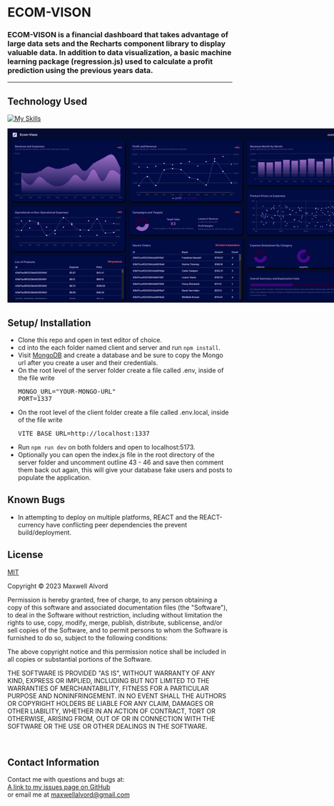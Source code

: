 # ECOM-VISON

### ECOM-VISON is a financial dashboard that takes advantage of large data sets and the Recharts component library to display valuable data. In addition to data visualization, a basic machine learning package (regression.js) used to calculate a profit prediction using the previous years data.
----
## Technology Used
[![My Skills](https://skillicons.dev/icons?i=mongo,express,nodejs,react,vite,typescript,redux,&theme=dark)](https://www.mongodb.com/mern-stack)

<img
  src="./ECOM-VISION.png"
  alt="Happy Homes"
  title="Happy Homes"
  style=" margin: 0 auto; max-width: 800px"
  />

## Setup/ Installation
* Clone this repo and open in text editor of choice.
* cd into the each folder named client and server and run `npm install`.
* Visit [MongoDB](https://www.mongodb.com) and create a database and be sure to copy the Mongo url after you create a user and their credentials.
* On the root level of the server folder create a file called .env, inside of the file write 
  <pre>
  MONGO_URL="YOUR-MONGO-URL"
  PORT=1337
  </pre>
* On the root level of the client folder create a file called .env.local, inside of the file write 
  <pre>
  VITE_BASE_URL=http://localhost:1337
  </pre>
* Run `npm run dev` on both folders and open to localhost:5173.
* Optionally you can open the index.js file in the root directory of the server folder and uncomment outline 43 - 46 and save then comment them back out again, this will give your database fake users and posts to populate the application.

## Known Bugs
* In attempting to deploy on multiple platforms, REACT and the REACT-currency have conflicting peer dependencies the prevent build/deployment.

## License
[MIT](https://opensource.org/osd)

Copyright &copy;
2023 Maxwell Alvord

Permission is hereby granted, free of charge, to any person obtaining a copy of this software and associated documentation files (the "Software"), to deal in the Software without restriction, including without limitation the rights to use, copy, modify, merge, publish, distribute, sublicense, and/or sell copies of the Software, and to permit persons to whom the Software is furnished to do so, subject to the following conditions:

The above copyright notice and this permission notice shall be included in all copies or substantial portions of the Software.

THE SOFTWARE IS PROVIDED "AS IS", WITHOUT WARRANTY OF ANY KIND, EXPRESS OR IMPLIED, INCLUDING BUT NOT LIMITED TO THE WARRANTIES OF MERCHANTABILITY, FITNESS FOR A PARTICULAR PURPOSE AND NONINFRINGEMENT. IN NO EVENT SHALL THE AUTHORS OR COPYRIGHT HOLDERS BE LIABLE FOR ANY CLAIM, DAMAGES OR OTHER LIABILITY, WHETHER IN AN ACTION OF CONTRACT, TORT OR OTHERWISE, ARISING FROM, OUT OF OR IN CONNECTION WITH THE SOFTWARE OR THE USE OR OTHER DEALINGS IN THE SOFTWARE.

<br>

## Contact Information
Contact me with questions and bugs at: <br>
[A link to my issues page on GitHub](https://github.com/maxwellalvord/maxwellalvord/issues)<br>
or email me at <a href = "mailto:maxwellalvord@gmail.com">maxwellalvord@gmail.com</a>
